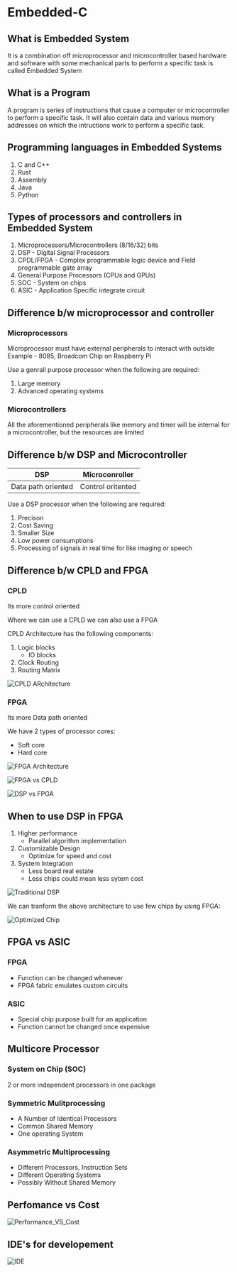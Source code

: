 # Embedded-C
## What is Embedded System

It is a combination off microprocessor and microcontroller based hardware and software with some mechanical parts to perform a specific task is called Embedded System

## What is a Program

A program is series of instructions that cause a computer or microcontroller to perform a specific task. It will also contain data and various memory addresses on which the intructions work to perform a specific task.

## Programming languages in Embedded Systems

1. C and C++
2. Rust
3. Assembly
4. Java
5. Python

## Types of processors and controllers in Embedded System

1. Microprocessors/Microcontrollers (8/16/32) bits
2. DSP - Digital Signal Processors
3. CPDL/FPGA - Complex programmable logic device and Field programmable gate array
4. General Purpose Processors (CPUs and GPUs)
5. SOC - System on chips
6. ASIC - Application Specific integrate circuit

## Difference b/w microprocessor and controller

### Microprocessors
Microprocessor must have external peripherals to interact with outside
Example - 8085, Broadcom Chip on Raspberry Pi

Use a genrall purpose processor when the following are required:

1. Large memory
2. Advanced operating systems

### Microcontrollers
All the aforementioned peripherals like memory and timer will be internal for a microcontroller, but the resources are limited

## Difference b/w DSP and Microcontroller

| DSP   | Microconroller |
| ----------- | ----------- |
| Data path oriented      | Control oritented     |

Use a DSP processor when the following are required:
1. Precison
2. Cost Saving
3. Smaller Size
4. Low power consumptions
5. Processing of signals in real time for like imaging or speech


## Difference b/w CPLD and FPGA

### CPLD
Its more control oriented

Where we can use a CPLD we can also use a FPGA

CPLD Architecture has the following components:

1. Logic blocks
    - IO blocks
2. Clock Routing
3. Routing Matrix

![CPLD ARchitecture](./img/Screenshot_20230112_111640.png)
### FPGA
Its more Data path oriented

We have 2 types of processor cores:

- Soft core
- Hard core

![FPGA Architecture](./img/Screenshot_20230112_113454.png)

![FPGA vs CPLD](./img/Screenshot_20230112_110602.png)

![DSP vs FPGA](./img/Screenshot_20230112_114040.png)

## When to use DSP in FPGA

1. Higher performance
    - Parallel algorithm implementation
2. Customizable Design
    - Optimize for speed and cost
3. System Integration
    - Less board real estate
    - Less chips could mean less sytem cost

![Traditional DSP](./img/Screenshot_20230112_125732.png)

We can tranform the above architecture to use few chips by using FPGA:

![Optimized Chip](./img/Screenshot_20230112_130100.png)
## FPGA vs ASIC
### FPGA
- Function can be changed whenever
- FPGA fabric emulates custom circuits
### ASIC
- Special chip purpose built for an application
- Function cannot be changed once expensive
## Multicore Processor
### System on Chip (SOC)
 2 or more independent processors in one package
### Symmetric Mulitprocessing
- A Number of Identical Processors
- Common Shared Memory
- One operating System

### Asymmetric Multiprocessing
- Different Processors, Instruction Sets
- Different Operating Systems
- Possibly Without Shared Memory

## Perfomance vs Cost

![Performance_VS_Cost](./img/Screenshot_20230130_231526.png)

## IDE's for developement

![IDE](./img/Screenshot_20230130_232109.png)